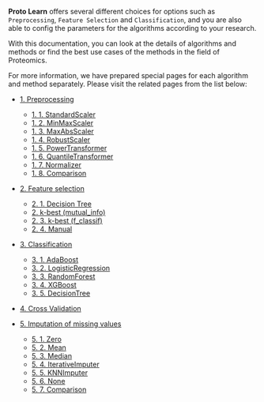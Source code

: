 **Proto Learn** offers several different choices for options such as `Preprocessing`, `Feature Selection` and `Classification`, and you are also able to config the parameters for the algorithms according to your research.

With this documentation, you can look at the details of algorithms and methods or find the best use cases of the methods in the field of Proteomics. 

For more information, we have prepared special pages for each algorithm and method separately. 
Please visit the related pages from the list below:

- [1. Preprocessing](https://github.com/OmicEra/proto_learn/wiki/METHODS-%7C-1.-Preprocessing#1-preprocessing)
  * [1. 1. StandardScaler](https://github.com/OmicEra/proto_learn/wiki/METHODS-%7C-1.-Preprocessing#1-1-standardscaler)
  * [1. 2. MinMaxScaler](https://github.com/OmicEra/proto_learn/wiki/METHODS-%7C-1.-Preprocessing#1-2-minmaxscaler)
  * [1. 3. MaxAbsScaler](https://github.com/OmicEra/proto_learn/wiki/METHODS-%7C-1.-Preprocessing#1-3-maxabsscaler)
  * [1. 4. RobustScaler](https://github.com/OmicEra/proto_learn/wiki/METHODS-%7C-1.-Preprocessing#1-4-robustscaler)
  * [1. 5. PowerTransformer](https://github.com/OmicEra/proto_learn/wiki/METHODS-%7C-1.-Preprocessing#1-5-powertransformer)
  * [1. 6. QuantileTransformer](https://github.com/OmicEra/proto_learn/wiki/METHODS-%7C-1.-Preprocessing#1-6-quantiletransformer)
  * [1. 7. Normalizer](https://github.com/OmicEra/proto_learn/wiki/METHODS-%7C-1.-Preprocessing#1-7-normalizer)
  * [1. 8. Comparison](https://github.com/OmicEra/proto_learn/wiki/METHODS-%7C-1.-Preprocessing#1-8-Comparison)

- [2. Feature selection](https://github.com/OmicEra/proto_learn/wiki/METHODS-%7C-2.-Feature-selection#2-feature-selection)
	- [2. 1. Decision Tree](https://github.com/OmicEra/proto_learn/wiki/METHODS-%7C-2.-Feature-selection#2-1-decision-tree)
	- [2. k-best (mutual_info)](https://github.com/OmicEra/proto_learn/wiki/METHODS-%7C-2.-Feature-selection#2-k-best--mutual-info-)
	- [2. 3. k-best (f_classif)](https://github.com/OmicEra/proto_learn/wiki/METHODS-%7C-2.-Feature-selection#2-3-k-best--f-classif-)
	- [2. 4. Manual](https://github.com/OmicEra/proto_learn/wiki/METHODS-%7C-2.-Feature-selection#2-4-manual)

- [3. Classification](https://github.com/OmicEra/proto_learn/wiki/METHODS-%7C-3.-Classification#3-classification)
	- [3. 1. AdaBoost](https://github.com/OmicEra/proto_learn/wiki/METHODS-%7C-3.-Classification#3-1-adaboost)
	- [3. 2. LogisticRegression](https://github.com/OmicEra/proto_learn/wiki/METHODS-%7C-3.-Classification#3-2-logisticregression)
	- [3. 3. RandomForest](https://github.com/OmicEra/proto_learn/wiki/METHODS-%7C-3.-Classification#3-3-randomforest)
	- [3. 4. XGBoost](https://github.com/OmicEra/proto_learn/wiki/METHODS-%7C-3.-Classification#3-4-xgboost)
	- [3. 5. DecisionTree](https://github.com/OmicEra/proto_learn/wiki/METHODS-%7C-3.-Classification#3-5-decisiontree)

- [4. Cross Validation](https://github.com/OmicEra/proto_learn/wiki/METHODS-%7C-4.-Cross-Validation#4-cross-validation)
- [5. Imputation of missing values](https://github.com/OmicEra/proto_learn/wiki/METHODS-%7C-5.-Imputation-of-missing-values#5-imputation-of-missing-values)
  - [5. 1. Zero](https://github.com/OmicEra/proto_learn/wiki/METHODS-%7C-5.-Imputation-of-missing-values#5-1-zero)
  - [5. 2. Mean](https://github.com/OmicEra/proto_learn/wiki/METHODS-%7C-5.-Imputation-of-missing-values#5-2-mean)
  - [5. 3. Median](https://github.com/OmicEra/proto_learn/wiki/METHODS-%7C-5.-Imputation-of-missing-values#5-3-median)
  - [5. 4. IterativeImputer](https://github.com/OmicEra/proto_learn/wiki/METHODS-%7C-5.-Imputation-of-missing-values#5-4-iterativeimputer)
  - [5. 5. KNNImputer](https://github.com/OmicEra/proto_learn/wiki/METHODS-%7C-5.-Imputation-of-missing-values#5-5-knnimputer)
  - [5. 6. None](https://github.com/OmicEra/proto_learn/wiki/METHODS-%7C-5.-Imputation-of-missing-values#5-6-none)
  - [5. 7. Comparison](https://github.com/OmicEra/proto_learn/wiki/METHODS-%7C-5.-Imputation-of-missing-values#5-7-comparison)
  